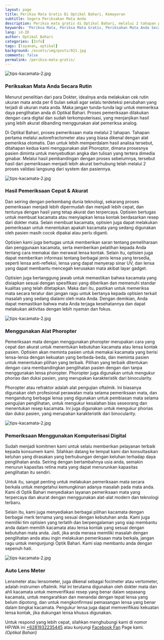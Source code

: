 ```yaml
---
layout: page
title: Periksa Mata Gratis Di Optikal Bahari, Kemayoran
subtitle: Segera Periksakan Mata Anda
description: Periksa mata gratis di Optikal Bahari, melalui 2 tahapan pemeriksaaan, menerima Program KJP dan ada metode pembayaran cicilan, kungjungi segera Optikal Bahari
keywords: 'Periksa Mata, Periksa Mata Gratis, Periksakan Mata Anda Secara Rutin'
lang: id-ID
author: Optikal Bahari
categories: [Info]
tags: [layanan, optikal]
background: /assets/img/posts/021.jpg
comments: false
permalink: /periksa-mata-gratis/
---
```


<div class="card-deck mb-3">
  <div class="card shadow p-3 mb-5 bg-white rounded">
		  <img itemprop="image" src="{{"/assets/img/posts/periksa-mata/periksa-mata-gratis-optikal-bahari-14.jpg" | relative_url }}" class="card-img-top" alt="tips-kacamata-2.jpg">
    <div class="card-body">
      <h3 class="card-title">Periksakan Mata Anda Secara Rutin</h3>
      <p class="card-text">
        Menurut penelitian dari para Dokter, idealnya anda melakukan cek rutin ukuran mata anda per 6 bulan sekali agar selalu terdeteksi perubahan yang terjadi di ukuran mata anda. Maka jangan tunda-tunda lagi untuk memeriksa daya penglihatan anda di Optikal Bahari. Proses pemeriksaan dilakukan dengan cara digital dan sudah terkomputerisasi, yang menjanjikan hasil yang lebih akurat dibanding menggunakan alat pemeriksa analog.
      </p>
      <p>
        Di Optikal Bahari, proses pemeriksaan mata melalui 2 tahapan. Tahapan pertama melalui autorefractometer atau yang biasa dikenal dengan alat pemeriksa otomatis. Dan untuk lebih memperdalam hasil analisa tersebut, ditahapan kedua kami menggunakan alat Phoroptor, dimana prosesnya pasien diminta untuk menyebutkan angka dan tulisan yang tertera dimedia gmabar. Melalui hasil pembandingan dengan proses sebelumnya, tersebut hasil dari pemeriksaan menjadi lebih akurat berhubung telah melalui 2 proses validasi langsung dari system dan pasiennya.
      </p>
    </div>
   </div>
</div>

<div class="card-deck mb-3">
  <div class="card shadow p-3 mb-5 bg-white rounded">
		  <img src="{{"/assets/img/posts/periksa-mata/periksa-mata-gratis-optikal-bahari-2.jpg" | relative_url }}" class="card-img-top" alt="tips-kacamata-2.jpg">
      <div class="card-body">
      <h3 class="card-title">Hasil Pemeriksaan Cepat & Akurat</h3>
      <p class="card-text">
        Dan seiring dengan perkembang dunia teknologi, sekarang proses pemeriksaan menjadi lebih dipermudah dan menjadi lebih cepat, dan tentunya dengan hasil yang tetap akurat dan terpercaya. Optisien bertugas untuk membuat kacamata atau menyiapkan lensa kontak berdasarkan resep dari dokter mata. Selain membuat kacamata, optisien juga dapat melakukan pemeriksaan untuk menentukan apakah kacamata yang sedang digunakan oleh pasien masih cocok dipakai atau perlu diganti.
      </p>
      <p>
        Optisien kami juga bertugas untuk memberikan saran tentang pemeliharaan dan penggunaan kacamata, serta memberikan pelatihan kepada Anda tentang cara memakai dan merawat lensa kontak. Selain itu, optisien juga dapat memberikan informasi tentang berbagai jenis lensa yang tersedia, seperti lensa anti-refleksi, lensa yang dapat menyerap sinar UV, dan lensa yang dapat membantu mencegah kerusakan mata akibat layar gadget.
      </p>
      <p>
        Optisien juga bertanggung jawab untuk memastikan bahwa kacamata yang disiapkan sesuai dengan spesifikasi yang diberikan dan memenuhi standar kualitas yang telah ditetapkan. Maka dari itu, pastikan untuk memeriksa mata secara teratur dan jangan ragu untuk bertanya kepada optisien terkait masalah yang sedang dialami oleh mata Anda. Dengan demikian, Anda dapat memastikan bahwa mata Anda terjaga kesehatannya dan dapat melakukan aktivitas dengan lebih nyaman dan fokus.
      </p>
      </div>
   </div>
</div>

<div class="card-deck mb-3">
  <div class="card shadow p-3 mb-5 bg-white rounded">
		  <img src="{{"/assets/img/posts/periksa-mata/periksa-mata-gratis-optikal-bahari-12.jpg" | relative_url }}" class="card-img-top" alt="tips-kacamata-2.jpg">
      <div class="card-body">
      <h3 class="card-title">Menggunakan Alat Phoropter</h3>
      <p class="card-text">
        Pemeriksaan mata dengan menggunakan phoropter merupakan cara yang cepat dan akurat untuk menentukan kebutuhan kacamata atau lensa kontak pasien. Optisien akan meminta pasien untuk memakai kacamata yang berisi lensa-lensa dengan kekuatan yang berbeda-beda, dan meminta pasien untuk menentukan pilihan yang terbaik. Pilihan yang terbaik ditentukan dengan cara membandingkan penglihatan pasien dengan dan tanpa menggunakan lensa phoropter. Phoropter juga digunakan untuk mengukur phorias dan duksi pasien, yang merupakan karakteristik dari binocularity.
      </p>
      <p>
        Phoropter atau refraktor adalah alat pengujian oftalmik. Ini biasanya digunakan oleh profesional perawatan mata selama pemeriksaan mata, dan mengandung berbagai lensa yang digunakan untuk pembiasan mata selama pengujian penglihatan, untuk mengukur kesalahan bias seseorang dan menentukan resep kacamata. Ini juga digunakan untuk mengukur phorias dan duksi pasien, yang merupakan karakteristik dari binocularity.
      </p>
      </div>
   </div>
</div>

<div class="card-deck mb-3">
  <div class="card shadow p-3 mb-5 bg-white rounded">
		  <img src="{{"/assets/img/posts/periksa-mata/periksa-mata-gratis-optikal-bahari-10.jpg" | relative_url }}" class="card-img-top" alt="tips-kacamata-2.jpg">
      <div class="card-body">
      <h3 class="card-title">Pemeriksaan Menggunakan Komputerisasi Digital</h3>
      <p class="card-text">Sudah menjadi komitmen kami untuk selalu memberikan pelayanan terbaik kepada konsumem kami. Silahkan datang ke tempat kami dan konsultasikan keluhan yang dirasakan yang berhubungan dengan keluhan terhadap daya penglihatan anda. Seiring dengan bertambahnya usia anda, semakin menurun kapasitas retina mata yang dapat menurunkan kapasitas penglihatan itu sendiri.</p>
      <p>
        Untuk itu, sangat penting untuk melakukan pemeriksaan mata secara berkala untuk mengetahui kemungkinan adanya masalah pada mata anda. Kami di Optik Bahari menyediakan layanan pemeriksaan mata yang terpercaya dan akurat dengan menggunakan alat-alat modern dan teknologi terbaru.
      </p>
      <p>
        Selain itu, kami juga menyediakan berbagai pilihan kacamata dengan berbagai merk ternama yang sesuai dengan kebutuhan anda. Kami juga memiliki tim optisien yang terlatih dan berpengalaman yang siap membantu anda dalam memilih kacamata atau lensa kontak yang sesuai dengan kebutuhan mata anda.
        Jadi, jika anda merasa memiliki masalah dengan penglihatan anda atau ingin melakukan pemeriksaan mata berkala, jangan ragu untuk mengunjungi Optik Bahari. Kami siap membantu anda dengan sepenuh hati.
      </p>
      </div>
   </div>
</div>

<div class="card-deck mb-3">
  <div class="card shadow p-3 mb-5 bg-white rounded">
		  <img src="{{"/assets/img/posts/periksa-mata/periksa-mata-gratis-optikal-bahari-11.jpg" | relative_url }}" class="card-img-top" alt="tips-kacamata-2.jpg">
    <div class="card-body">
      <h3 class="card-title">Auto Lens Meter</h3>
      <p class="card-text">Lensmeter atau lensometer, juga dikenal sebagai focimeter atau vertometer, adalah instrumen oftalmik. Hal ini terutama digunakan oleh dokter mata dan ahli kacamata untuk memverifikasi resep yang benar dalam sepasang kacamata, untuk mengarahkan dan menandai dengan tepat lensa yang belum dipotong, dan untuk mengkonfirmasi pemasangan lensa yang benar dalam bingkai kacamata. Pengukur lensa juga dapat memverifikasi kekuatan lensa kontak, jika dukungan lensa khusus digunakan.</p>
	  <p>Untuk respond yang lebih cepat, silahkan menghubungi kami di nomor HP/WA ini <a href="https://api.whatsapp.com/send?phone=6281932235445&text=Hallo%2C+saya+butuh+informasi+lebih+lanjut+mengenai+Optikal+Bahari" id="WhatsAppClick" class="WhatsAppCall" title="Call WhatsApp">+6281932235445</a> atau kunjungi <a href="https://www.facebook.com/optikalbahari" id="FBClick" title="Facebook Page Optikal Bahari" class="FacebookPage">Facebook Fan</a> Page kami. <em>(Optikal Bahari)</em></p>
	</div>
   </div>
</div>
